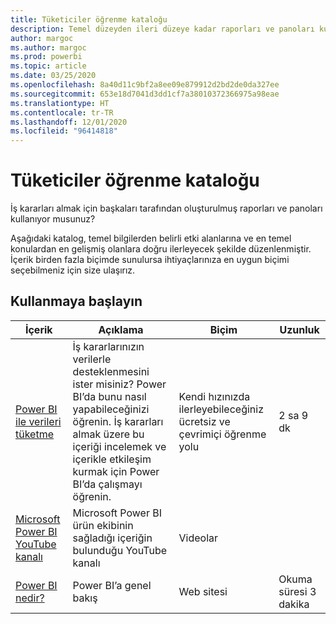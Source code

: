 ```yaml
---
title: Tüketiciler öğrenme kataloğu
description: Temel düzeyden ileri düzeye kadar raporları ve panoları kullanan tüketiciler için Power BI'a yönelik tüm eğitim seçeneklerini bulun.
author: margoc
ms.author: margoc
ms.prod: powerbi
ms.topic: article
ms.date: 03/25/2020
ms.openlocfilehash: 8a40d11c9bf2a8ee09e879912d2bd2de0da327ee
ms.sourcegitcommit: 653e18d7041d3dd1cf7a38010372366975a98eae
ms.translationtype: HT
ms.contentlocale: tr-TR
ms.lasthandoff: 12/01/2020
ms.locfileid: "96414818"
---
```

# <a name="consumers-learning-catalog"></a>Tüketiciler öğrenme kataloğu

İş kararları almak için başkaları tarafından oluşturulmuş raporları ve panoları kullanıyor musunuz? 

Aşağıdaki katalog, temel bilgilerden belirli etki alanlarına ve en temel konulardan en gelişmiş olanlara doğru ilerleyecek şekilde düzenlenmiştir. İçerik birden fazla biçimde sunulursa ihtiyaçlarınıza en uygun biçimi seçebilmeniz için size ulaşırız.

## <a name="get-started"></a>Kullanmaya başlayın<a name="get-started"></a>
| İçerik  | Açıklama  | Biçim| Uzunluk  |
|--------------------------------------------------------------------------------------------------|-----------------------------------------------------------------------------------------------------------------------------------------------------------------------------------------|---------------------------------------|-------------------|
| [Power BI ile verileri tüketme](/learn/paths/consume-data-with-power-bi/) | İş kararlarınızın verilerle desteklenmesini ister misiniz? Power BI’da bunu nasıl yapabileceğinizi öğrenin. İş kararları almak üzere bu içeriği incelemek ve içerikle etkileşim kurmak için Power BI’da çalışmayı öğrenin. | Kendi hızınızda ilerleyebileceğiniz ücretsiz ve çevrimiçi öğrenme yolu | 2 sa 9 dk  |
| [Microsoft Power BI YouTube kanalı](https://www.youtube.com/user/mspowerbi/videos) | Microsoft Power BI ürün ekibinin sağladığı içeriğin bulunduğu YouTube kanalı  | Videolar  |            |
| [Power BI nedir?](../fundamentals/power-bi-overview.md) | Power BI’a genel bakış | Web sitesi  | Okuma süresi 3 dakika |
